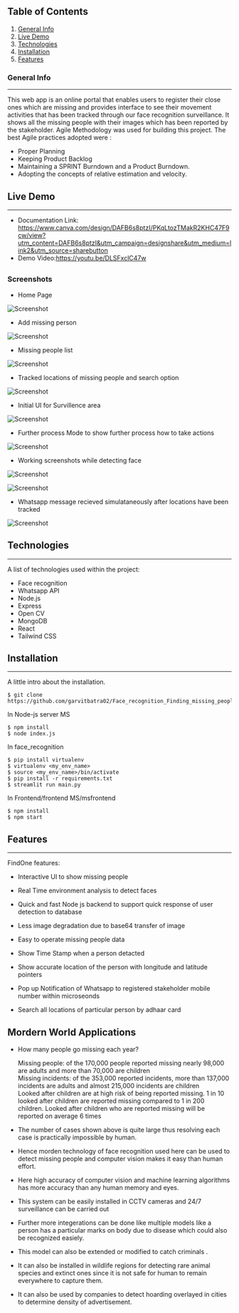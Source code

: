 
## Table of Contents
1. [General Info](#general-info)
2. [Live Demo](#live-demo)
3. [Technologies](#technologies)
4. [Installation](#installation)
5. [Features](#features)
### General Info
***
This web app is an online portal that enables users to register their close ones which are missing and provides interface to see their movement activities that has been tracked through our face recognition surveillance. It shows all the missing people with their images which has been reported by the stakeholder.  Agile Methodology was used for building this project. The best Agile practices adopted were :

* Proper Planning
* Keeping Product Backlog
* Maintaining a SPRINT Burndown and a Product Burndown.
* Adopting the concepts of relative estimation and velocity.



## Live Demo 
***


* Documentation Link: https://www.canva.com/design/DAFB6s8ptzI/PKqLtozTMakR2KHC47F9cw/view?utm_content=DAFB6s8ptzI&utm_campaign=designshare&utm_medium=link2&utm_source=sharebutton
* Demo Video:https://youtu.be/DLSFxclC47w

## 


### Screenshots
* Home Page

![Screenshot](./screenshots/Capture1.PNG)

* Add missing person

![Screenshot](./screenshots/Capture2.PNG) 

* Missing people list

![Screenshot](./screenshots/Capture3.PNG)

* Tracked locations of missing people and search option

![Screenshot](./screenshots/Capture4.PNG)

* Initial UI for Survillence area

![Screenshot](./screenshots/Capture5.PNG)

* Further process Mode to show further process how to take actions

![Screenshot](./screenshots/Capture6.PNG)

* Working screenshots while detecting face

![Screenshot](./screenshots/Capture7.PNG)

![Screenshot](./screenshots/Capture8.PNG)

* Whatsapp message recieved simulataneously after locations have been tracked

![Screenshot](./screenshots/capture9.jpeg)

## Technologies
***
A list of technologies used within the project:
* Face recognition
* Whatsapp API
* Node.js
* Express
* Open CV
* MongoDB
* React
* Tailwind CSS

## Installation
***
A little intro about the installation. 
```
$ git clone https://github.com/garvitbatra02/Face_recognition_Finding_missing_people

```
In Node-js server MS
```
$ npm install
$ node index.js

```
In face_recognition 
```
$ pip install virtualenv
$ virtualenv <my_env_name>
$ source <my_env_name>/bin/activate
$ pip install -r requirements.txt
$ streamlit run main.py

```
In Frontend/frontend MS/msfrontend 
```
$ npm install
$ npm start

```


## Features
***
FindOne features:
* Interactive UI to show missing people
* Real Time environment analysis to detect faces
* Quick and fast Node js backend to support quick response of user detection to database
* Less image degradation due to base64 transfer of image
* Easy to operate missing people data
* Show Time Stamp when a person detacted
* Show accurate location of the person with longitude and latitude pointers
* Pop up Notification of Whatsapp to registered stakeholder mobile number within microseonds

* Search all locations of particular person by adhaar card
## 



## Mordern World Applications


* How many people go missing each year?  

    Missing people: of the 170,000 people reported missing nearly 98,000 are adults and more than 70,000 are children  
    Missing incidents: of the 353,000 reported incidents, more than 137,000 incidents are adults and almost 215,000 incidents are children  
    Looked after children are at high risk of being reported missing. 1 in 10 looked after children are reported missing compared to 1 in 200 children. Looked after children who are reported missing will be reported on average 6 times  

* The number of cases shown above is quite large thus resolving each case is practically impossible by human.
* Hence morden technology of face recognition used here can be used to detect missing people and computer vision makes it easy than human effort.
* Here high accuracy of computer vision and machine learning algorithms has more accuracy than any human memory and eyes.
* This system can be easily installed in CCTV cameras and 24/7 surveillance can be carried out
* Further more integerations can be done like multiple models like a person has a particular marks on body due to disease which could also be recognized easiely.
* This model can also be extended or modified to catch criminals .
* It can also be installed in wildlife regions for detecting rare animal species and extinct ones since it is not safe for human to remain everywhere to capture them.
* It can also be used by companies to detect hoarding overlayed in cities to determine density of advertisement.

## 
